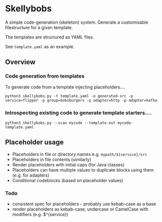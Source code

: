 # Skellybobs

A simple code-generation (skeleton) system. Generate a customisable filestructure for a given template.

The templates are structured as YAML files.

See `template.yaml` as an example.

## Overview

### Code generation from templates

To generate code from a template injecting placeholders....

`python3 skellybobs.py -t template.yaml -o generated-src -p service=flipper -p group=bobsburgers -p adapter=http -p adapter=kafka`

### Introspecting existing code to generate template starters....

`python3 skellybobs.py --scan mycode --template-out mycode-template.yaml`

## Placeholder usage

* Placeholders in file or directory names e.g. `mypath/${service}/src`
* Placeholders in file contents (similarly)
* Render placeholders with initial caps (for Java classes)
* Placeholders can have multiple values to duplicate blocks using them (e.g. for adapters)
* Conditional codeblocks (based on placeholder values)

### Todo

* consistent spec for placeholders - probably use kebab-case as a base
* render placeholders as kebab-case, undercase or CamelCase with modifiers (e.g. $^{service})
